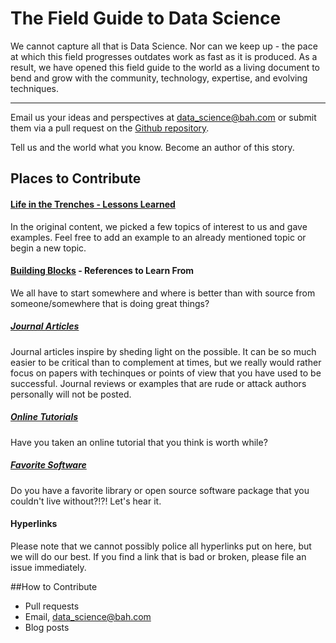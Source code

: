 The Field Guide to Data Science
===============================

 We cannot capture all that is Data Science. Nor can we keep up - the pace at which this field progresses outdates work as fast as it is produced. As a result, we have opened this field guide to the world as a living document to bend and grow with the community, technology, expertise, and evolving techniques. 

---
Email us your ideas and perspectives at data_science@bah.com or submit them via a pull request on the [Github repository](https://github.com/booz-allen-hamilton/The-Field-Guide-to-Data-Science).


Tell us and the world what you know. Become an author of this story.
## Places to Contribute
#### [Life in the Trenches - Lessons Learned](https://github.com/booz-allen-hamilton/The-Field-Guide-to-Data-Science/tree/master/LifeInTheTrenches-LessonsLearned)
In the original content, we picked a few topics of interest to us and gave examples. Feel free to add an example to an already mentioned topic or begin a new topic. 


#### [Building Blocks](https://github.com/booz-allen-hamilton/The-Field-Guide-to-Data-Science/tree/master/BuildingBlocks-References2LearnFrom) - References to Learn From
We all have to start somewhere and where is better than with source from someone/somewhere that is doing great things? 
##### [Journal Articles](https://github.com/booz-allen-hamilton/The-Field-Guide-to-Data-Science/tree/master/BuildingBlocks-References2LearnFrom/JournalPapers)
Journal articles inspire by sheding light on the possible. It can be so much easier to be critical than to complement at times, but we really would rather focus on papers with techinques or points of view that you have used to be successful. Journal reviews or examples that are rude or attack authors personally will not be posted. 
##### [Online Tutorials](https://github.com/booz-allen-hamilton/The-Field-Guide-to-Data-Science/tree/master/BuildingBlocks-References2LearnFrom/Online)
Have you taken an online tutorial that you think is worth while? 
##### [Favorite Software](https://github.com/booz-allen-hamilton/The-Field-Guide-to-Data-Science/tree/master/BuildingBlocks-References2LearnFrom/Software)
Do you have a favorite library or open source software package that you couldn't live without?!?! Let's hear it.


#### Hyperlinks
Please note that we cannot possibly police all hyperlinks put on here, but we will do our best. If you find a link that is bad or broken, please file an issue immediately.
 
 
##How to Contribute
- Pull requests
- Email, data_science@bah.com
- Blog posts
